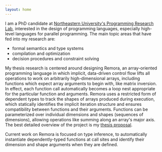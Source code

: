 ```yaml
---
layout: home
---
```


I am a PhD candidate at
[Northeastern University's Programming Research Lab](http://prl.ccs.neu.edu),
interested in the design of programming languages,
especially high-level languages for parallel programming.
The main topic areas that have fed into my research are:
* formal semantics and type systems
* compilation and optimization
* decision procedures and constraint solving


My thesis research is centered around designing Remora,
an array-oriented programming language in which
implicit, data-driven control flow lifts all operations to work on
arbitrarily high-dimensional arrays,
including functions which expect array arguments to begin with,
like matrix inversion.
In effect, each function call automatically becomes
a loop nest appropriate for the particular function and arguments.
Remora uses a restricted form of dependent types
to track the shapes of arrays produced during execution,
which statically identifies the implicit iteration structure
and ensures compatibility between functions and their arguments.
Functions can be parameterized over
individual dimensions and shapes (sequences of dimensions),
allowing operations like summing along an array's major axis.
The best detailed overview of the project is my
[thesis proposal](writing/#proposal).

Current work on Remora is focused on type inference,
to automatically instantiate dependently-typed functions at call sites
and identify their dimension and shape arguments when they are defined.
